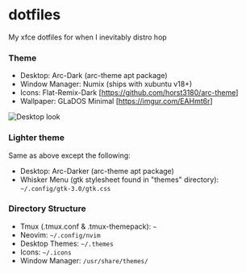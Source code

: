 # dotfiles
My xfce dotfiles for when I inevitably distro hop

### Theme
* Desktop: Arc-Dark (arc-theme apt package)
* Window Manager: Numix (ships with xubuntu v18+)
* Icons: Flat-Remix-Dark [<https://github.com/horst3180/arc-theme>]
* Wallpaper: GLaDOS Minimal [<https://imgur.com/EAHmt6r>]

![Desktop look](https://i.imgur.com/GpoVnGG.png)

### Lighter theme
Same as above except the following: 
* Desktop: Arc-Darker (arc-theme apt package)
* Whisker Menu (gtk stylesheet found in "themes" directory): `~/.config/gtk-3.0/gtk.css`

### Directory Structure
* Tmux (.tmux.conf & .tmux-themepack): `~` 
* Neovim: `~/.config/nvim`
* Desktop Themes: `~/.themes`
* Icons: `~/.icons`
* Window Manager: `/usr/share/themes/` 

